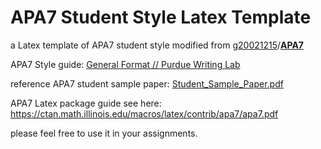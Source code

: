 # APA7 Student Style Latex Template

a Latex template of APA7 student style modified from [g20021215](https://github.com/g20021215)/**[APA7](https://github.com/g20021215/APA7)**

APA7 Style guide: [General Format // Purdue Writing Lab](https://owl.purdue.edu/owl/research_and_citation/apa_style/apa_formatting_and_style_guide/general_format.html)

reference APA7 student sample paper: [Student_Sample_Paper.pdf](https://owl.purdue.edu/owl/research_and_citation/apa_style/apa_formatting_and_style_guide/documents/APA%207%20Student%20Sample%20Paper.pdf)

APA7 Latex package guide see here: https://ctan.math.illinois.edu/macros/latex/contrib/apa7/apa7.pdf

please feel free to use it in your assignments.
